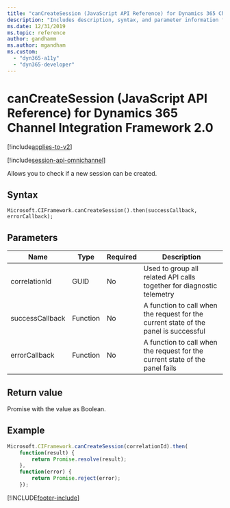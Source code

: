 ```yaml
---
title: "canCreateSession (JavaScript API Reference) for Dynamics 365 Channel Integration Framework 2.0 | MicrosoftDocs"
description: "Includes description, syntax, and parameter information for the canCreateSession method in JavaScript API Reference for Channel Integration Framework 2.0."
ms.date: 12/31/2019
ms.topic: reference
author: gandhamm
ms.author: mgandham
ms.custom: 
  - "dyn365-a11y"
  - "dyn365-developer"
---
```


# canCreateSession (JavaScript API Reference) for Dynamics 365 Channel Integration Framework 2.0

 

[!include[applies-to-v2](../../../includes/applies-to-v2.md)]

[!include[session-api-omnichannel](../../../includes/session-api-omnichannel.md)]

Allows you to check if a new session can be created.

## Syntax

`Microsoft.CIFramework.canCreateSession().then(successCallback, errorCallback);`

## Parameters

| **Name**        | **Type** | **Required** | **Description**                                                                      |
|-----------------|----------|--------------|--------------------------------------------------------------------------------------|
| correlationId   | GUID     | No           | Used to group all related API calls together for diagnostic telemetry                |
| successCallback | Function | No           | A function to call when the request for the current state of the panel is successful |
| errorCallback   | Function | No           | A function to call when the request for the current state of the panel fails         |

## Return value

Promise with the value as Boolean.

## Example

```javascript
Microsoft.CIFramework.canCreateSession(correlationId).then(
    function(result) {
        return Promise.resolve(result);
    },
    function(error) {
        return Promise.reject(error);
    });
```


[!INCLUDE[footer-include](../../../../../includes/footer-banner.md)]
